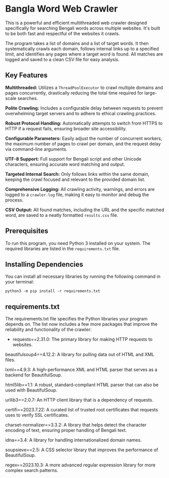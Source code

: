 # Bangla Word Web Crawler
This is a powerful and efficient multithreaded web crawler designed specifically for searching Bengali words across multiple websites. It's built to be both fast and respectful of the websites it crawls.

The program takes a list of domains and a list of target words. It then systematically crawls each domain, follows internal links up to a specified limit, and identifies any pages where a target word is found. All matches are logged and saved to a clean CSV file for easy analysis.

## Key Features
**Multithreaded:** Utilizes a `ThreadPoolExecutor` to crawl multiple domains and pages concurrently, drastically reducing the total time required for large-scale searches.

**Polite Crawling:** Includes a configurable delay between requests to prevent overwhelming target servers and to adhere to ethical crawling practices.

**Robust Protocol Handling:** Automatically attempts to switch from HTTPS to HTTP if a request fails, ensuring broader site accessibility.

**Configurable Parameters:** Easily adjust the number of concurrent workers, the maximum number of pages to crawl per domain, and the request delay via command-line arguments.

**UTF-8 Support:** Full support for Bengali script and other Unicode characters, ensuring accurate word matching and output.

**Targeted Internal Search:** Only follows links within the same domain, keeping the crawl focused and relevant to the provided domain list.

**Comprehensive Logging:** All crawling activity, warnings, and errors are logged to a `crawler.log` file, making it easy to monitor and debug the process.

**CSV Output:** All found matches, including the URL and the specific matched word, are saved to a neatly formatted `results.csv` file.

## Prerequisites
To run this program, you need Python 3 installed on your system. The required libraries are listed in the `requirements.txt` file.

## Installing Dependencies
You can install all necessary libraries by running the following command in your terminal:

```
python3 -m pip install -r requirements.txt
```

## requirements.txt
The requirements.txt file specifies the Python libraries your program depends on. The list now includes a few more packages that improve the reliability and functionality of the crawler:

+ requests==2.31.0: The primary library for making HTTP requests to websites.

beautifulsoup4==4.12.2: A library for pulling data out of HTML and XML files.

lxml==4.9.3: A high-performance XML and HTML parser that serves as a backend for BeautifulSoup.

html5lib==1.1: A robust, standard-compliant HTML parser that can also be used with BeautifulSoup.

urllib3==2.0.7: An HTTP client library that is a dependency of requests.

certifi==2023.7.22: A curated list of trusted root certificates that requests uses to verify SSL certificates.

charset-normalizer==3.3.2: A library that helps detect the character encoding of text, ensuring proper handling of Bengali text.

idna==3.4: A library for handling internationalized domain names.

soupsieve==2.5: A CSS selector library that improves the performance of BeautifulSoup.

regex==2023.10.3: A more advanced regular expression library for more complex search patterns.
